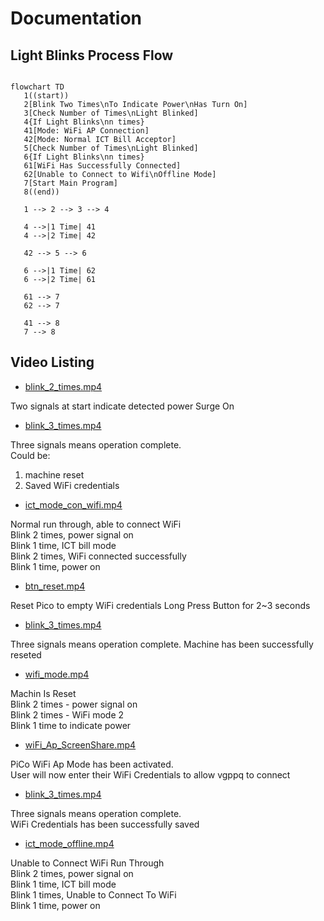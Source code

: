 
# Documentation

## Light Blinks Process Flow

```mermaid

flowchart TD
   1((start))
   2[Blink Two Times\nTo Indicate Power\nHas Turn On]
   3[Check Number of Times\nLight Blinked]
   4{If Light Blinks\nn times}
   41[Mode: WiFi AP Connection]
   42[Mode: Normal ICT Bill Acceptor]
   5[Check Number of Times\nLight Blinked]
   6{If Light Blinks\nn times}
   61[WiFi Has Successfully Connected]
   62[Unable to Connect to Wifi\nOffline Mode]
   7[Start Main Program]
   8((end))

   1 --> 2 --> 3 --> 4

   4 -->|1 Time| 41
   4 -->|2 Time| 42

   42 --> 5 --> 6

   6 -->|1 Time| 62
   6 -->|2 Time| 61

   61 --> 7
   62 --> 7

   41 --> 8
   7 --> 8

```

## Video Listing

* [blink_2_times.mp4](./video/blink_2_times.mp4)

Two signals at start indicate detected power Surge On

* [blink_3_times.mp4](./video/blink_3_times.mp4)

Three signals means operation complete.\
Could be:
1. machine reset
2. Saved WiFi credentials

* [ict_mode_con_wifi.mp4](./video/ict_mode_con_wifi.mp4)

Normal run through, able to connect WiFi\
Blink 2 times, power signal on\
Blink 1 time, ICT bill mode\
Blink 2 times, WiFi connected successfully\
Blink 1 time, power on

* [btn_reset.mp4](./video/btn_reset.mp4)

Reset Pico to empty WiFi credentials
Long Press Button for 2~3 seconds

* [blink_3_times.mp4](./video/blink_3_times.mp4)

Three signals means operation complete.
Machine has been successfully reseted

* [wifi_mode.mp4](./video/wifi_mode.mp4)

Machin Is Reset\
Blink 2 times - power signal on\
Blink 2 times - WiFi mode 2\
Blink 1 time to indicate power

* [wiFi_Ap_ScreenShare.mp4](./video/wiFi_Ap_ScreenShare.mp4)

PiCo WiFi Ap Mode has been activated.\
User will now enter their WiFi Credentials to allow vgppq to connect

* [blink_3_times.mp4](./video/blink_3_times.mp4)

Three signals means operation complete.\
WiFi Credentials has been successfully saved

* [ict_mode_offline.mp4](./video/ict_mode_offline.mp4)

Unable to Connect WiFi Run Through\
Blink 2 times, power signal on\
Blink 1 time, ICT bill mode\
Blink 1 times, Unable to Connect To WiFi\
Blink 1 time, power on